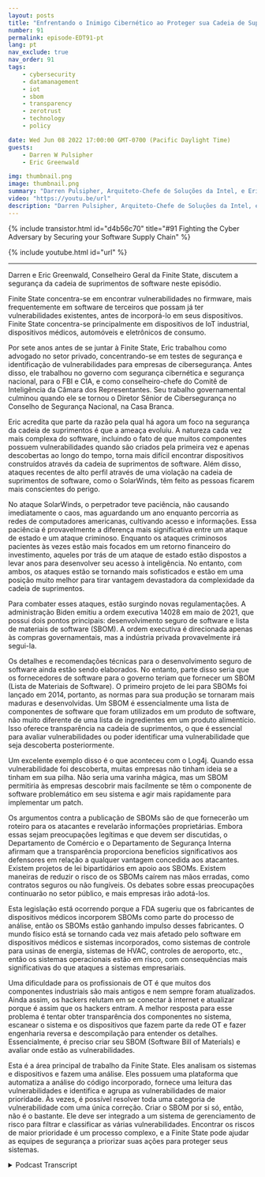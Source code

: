 ```yaml
---
layout: posts
title: "Enfrentando o Inimigo Cibernético ao Proteger sua Cadeia de Suprimentos de Software."
number: 91
permalink: episode-EDT91-pt
lang: pt
nav_exclude: true
nav_order: 91
tags:
    - cybersecurity
    - datamanagement
    - iot
    - sbom
    - transparency
    - zerotrust
    - technology
    - policy

date: Wed Jun 08 2022 17:00:00 GMT-0700 (Pacific Daylight Time)
guests:
    - Darren W Pulsipher
    - Eric Greenwald

img: thumbnail.png
image: thumbnail.png
summary: "Darren Pulsipher, Arquiteto-Chefe de Soluções da Intel, e Eric Greenwald, Consultor Jurídico Geral da Finite State, falam sobre a segurança da cadeia de suprimentos de software."
video: "https://youtu.be/url"
description: "Darren Pulsipher, Arquiteto-Chefe de Soluções da Intel, e Eric Greenwald, Consultor Jurídico Geral da Finite State, falam sobre a segurança da cadeia de suprimentos de software."
---
```


<div>
{% include transistor.html id="d4b56c70" title="#91 Fighting the Cyber Adversary by Securing your Software Supply Chain" %}

{% include youtube.html id="url" %}
</div>

---

Darren e Eric Greenwald, Conselheiro Geral da Finite State, discutem a segurança da cadeia de suprimentos de software neste episódio.

Finite State concentra-se em encontrar vulnerabilidades no firmware, mais frequentemente em software de terceiros que possam já ter vulnerabilidades existentes, antes de incorporá-lo em seus dispositivos. Finite State concentra-se principalmente em dispositivos de IoT industrial, dispositivos médicos, automóveis e eletrônicos de consumo.

Por sete anos antes de se juntar à Finite State, Eric trabalhou como advogado no setor privado, concentrando-se em testes de segurança e identificação de vulnerabilidades para empresas de cibersegurança. Antes disso, ele trabalhou no governo com segurança cibernética e segurança nacional, para o FBI e CIA, e como conselheiro-chefe do Comitê de Inteligência da Câmara dos Representantes. Seu trabalho governamental culminou quando ele se tornou o Diretor Sênior de Cibersegurança no Conselho de Segurança Nacional, na Casa Branca.

Eric acredita que parte da razão pela qual há agora um foco na segurança da cadeia de suprimentos é que a ameaça evoluiu. A natureza cada vez mais complexa do software, incluindo o fato de que muitos componentes possuem vulnerabilidades quando são criados pela primeira vez e apenas descobertas ao longo do tempo, torna mais difícil encontrar dispositivos construídos através da cadeia de suprimentos de software. Além disso, ataques recentes de alto perfil através de uma violação na cadeia de suprimentos de software, como o SolarWinds, têm feito as pessoas ficarem mais conscientes do perigo.

No ataque SolarWinds, o perpetrador teve paciência, não causando imediatamente o caos, mas aguardando um ano enquanto percorria as redes de computadores americanas, cultivando acesso e informações. Essa paciência é provavelmente a diferença mais significativa entre um ataque de estado e um ataque criminoso. Enquanto os ataques criminosos pacientes às vezes estão mais focados em um retorno financeiro do investimento, aqueles por trás de um ataque de estado estão dispostos a levar anos para desenvolver seu acesso à inteligência. No entanto, com ambos, os ataques estão se tornando mais sofisticados e estão em uma posição muito melhor para tirar vantagem devastadora da complexidade da cadeia de suprimentos.

Para combater esses ataques, estão surgindo novas regulamentações. A administração Biden emitiu a ordem executiva 14028 em maio de 2021, que possui dois pontos principais: desenvolvimento seguro de software e lista de materiais de software (SBOM). A ordem executiva é direcionada apenas às compras governamentais, mas a indústria privada provavelmente irá segui-la.

Os detalhes e recomendações técnicas para o desenvolvimento seguro de software ainda estão sendo elaborados. No entanto, parte disso seria que os fornecedores de software para o governo teriam que fornecer um SBOM (Lista de Materiais de Software). O primeiro projeto de lei para SBOMs foi lançado em 2014, portanto, as normas para sua produção se tornaram mais maduras e desenvolvidas. Um SBOM é essencialmente uma lista de componentes de software que foram utilizados em um produto de software, não muito diferente de uma lista de ingredientes em um produto alimentício. Isso oferece transparência na cadeia de suprimentos, o que é essencial para avaliar vulnerabilidades ou poder identificar uma vulnerabilidade que seja descoberta posteriormente.

Um excelente exemplo disso é o que aconteceu com o Log4j. Quando essa vulnerabilidade foi descoberta, muitas empresas não tinham ideia se a tinham em sua pilha. Não seria uma varinha mágica, mas um SBOM permitiria às empresas descobrir mais facilmente se têm o componente de software problemático em seu sistema e agir mais rapidamente para implementar um patch.

Os argumentos contra a publicação de SBOMs são de que fornecerão um roteiro para os atacantes e revelarão informações proprietárias. Embora essas sejam preocupações legítimas e que devem ser discutidas, o Departamento de Comércio e o Departamento de Segurança Interna afirmam que a transparência proporciona benefícios significativos aos defensores em relação a qualquer vantagem concedida aos atacantes. Existem projetos de lei bipartidários em apoio aos SBOMs. Existem maneiras de reduzir o risco de os SBOMs caírem nas mãos erradas, como contratos seguros ou não fungíveis. Os debates sobre essas preocupações continuarão no setor público, e mais empresas irão adotá-los.

Esta legislação está ocorrendo porque a FDA sugeriu que os fabricantes de dispositivos médicos incorporem SBOMs como parte do processo de análise, então os SBOMs estão ganhando impulso desses fabricantes. O mundo físico está se tornando cada vez mais afetado pelo software em dispositivos médicos e sistemas incorporados, como sistemas de controle para usinas de energia, sistemas de HVAC, controles de aeroporto, etc., então os sistemas operacionais estão em risco, com consequências mais significativas do que ataques a sistemas empresariais.

Uma dificuldade para os profissionais de OT é que muitos dos componentes industriais são mais antigos e nem sempre foram atualizados. Ainda assim, os hackers relutam em se conectar à internet e atualizar porque é assim que os hackers entram. A melhor resposta para esse problema é tentar obter transparência dos componentes no sistema, escanear o sistema e os dispositivos que fazem parte da rede OT e fazer engenharia reversa e descompilação para entender os detalhes. Essencialmente, é preciso criar seu SBOM (Software Bill of Materials) e avaliar onde estão as vulnerabilidades.

Esta é a área principal de trabalho da Finite State. Eles analisam os sistemas e dispositivos e fazem uma análise. Eles possuem uma plataforma que automatiza a análise do código incorporado, fornece uma leitura das vulnerabilidades e identifica e agrupa as vulnerabilidades de maior prioridade. Às vezes, é possível resolver toda uma categoria de vulnerabilidade com uma única correção. Criar o SBOM por si só, então, não é o bastante. Ele deve ser integrado a um sistema de gerenciamento de risco para filtrar e classificar as várias vulnerabilidades. Encontrar os riscos de maior prioridade é um processo complexo, e a Finite State pode ajudar as equipes de segurança a priorizar suas ações para proteger seus sistemas.



<details>
<summary> Podcast Transcript </summary>

<p></p>

</details>
